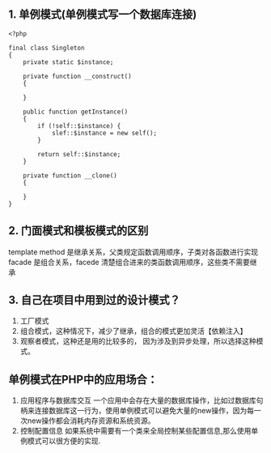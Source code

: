 ## 1. 单例模式(单例模式写一个数据库连接)

```
<?php

final class Singleton
{
	private static $instance;

	private function __construct()
	{

	}

	public function getInstance()
	{
		if (!self::$instance) {
			slef::$instance = new self();
		}

		return self::$instance;
	}

	private function __clone()
	{

	}
}

```

## 2. 门面模式和模板模式的区别

template method 是继承关系，父类规定函数调用顺序，子类对各函数进行实现
facade 是组合关系，facede 清楚组合进来的类函数调用顺序，这些类不需要继承

## 3. 自己在项目中用到过的设计模式？
1. 工厂模式
2. 组合模式，这种情况下，减少了继承，组合的模式更加灵活【依赖注入】
3. 观察者模式，这种还是用的比较多的， 因为涉及到异步处理，所以选择这种模式。

## 单例模式在PHP中的应用场合：
1. 应用程序与数据库交互
一个应用中会存在大量的数据库操作，比如过数据库句柄来连接数据库这一行为，使用单例模式可以避免大量的new操作，因为每一次new操作都会消耗内存资源和系统资源。
2. 控制配置信息
如果系统中需要有一个类来全局控制某些配置信息,那么使用单例模式可以很方便的实现.